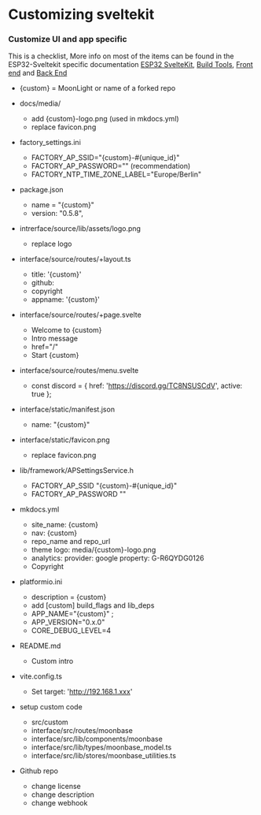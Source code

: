 # Customizing sveltekit

### Customize UI and app specific

This is a checklist, More info on most of the items can be found in the ESP32-Sveltekit specific documentation [ESP32 SvelteKit](https://moonmodules.org/MoonLight/esp32sveltekit/), [Build Tools](https://moonmodules.org/MoonLight/gettingstarted/), [Front end](https://moonmodules.org/MoonLight/sveltekit/) and [Back End](https://moonmodules.org/MoonLight/statefulservice/)

* {custom} = MoonLight or name of a forked repo

* docs/media/
    * add {custom}-logo.png (used in mkdocs.yml)
    * replace favicon.png
* factory_settings.ini
    * FACTORY_AP_SSID=\"{custom}-#{unique_id}\"
    * FACTORY_AP_PASSWORD=\"\" (recommendation)
    * FACTORY_NTP_TIME_ZONE_LABEL=\"Europe/Berlin\"
* package.json
    * name = "{custom}"
    * version: "0.5.8",
* intrerface/source/lib/assets/logo.png
    * replace logo
* interface/source/routes/+layout.ts
    * title: '{custom}'
    * github:
    * copyright
    * appname: '{custom}'
* interface/source/routes/+page.svelte
    * Welcome to {custom}
    * Intro message
    * href="/" 
    * Start {custom}
* interface/source/routes/menu.svelte
    * const discord = { href: 'https://discord.gg/TC8NSUSCdV', active: true };
* interface/static/manifest.json
    * name: "{custom}"
* interface/static/favicon.png
    * replace favicon.png
* lib/framework/APSettingsService.h
    * FACTORY_AP_SSID "{custom}-#{unique_id}"
    * FACTORY_AP_PASSWORD ""
* mkdocs.yml
    * site_name: {custom}
    * nav: {custom}
    * repo_name and repo_url
    * theme logo: media/{custom}-logo.png
    * analytics: provider: google property: G-R6QYDG0126
    * Copyright
* platformio.ini
    * description = {custom}
    * add [custom] build_flags and lib_deps
    * APP_NAME=\"{custom}\" ;
    * APP_VERSION=\"0.x.0\"
    * CORE_DEBUG_LEVEL=4
* README.md
    *  Custom intro
* vite.config.ts
    * Set target: 'http://192.168.1.xxx'
* setup custom code
    * src/custom
    * interface/src/routes/moonbase
    * interface/src/lib/components/moonbase
    * interface/src/lib/types/moonbase_model.ts
    * interface/src/lib/stores/moonbase_utilities.ts
* Github repo
    * change license
    * change description
    * change webhook

